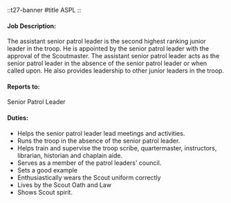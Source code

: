 
::t27-banner
#title
ASPL
::

#### Job Description:
The assistant senior patrol leader is the second highest ranking junior leader in the troop. He is appointed by the senior patrol leader with the approval of the Scoutmaster. The assistant senior patrol leader acts as the senior patrol leader in the absence of the senior patrol leader or when called upon. He also provides leadership to other junior leaders in the troop.

#### Reports to:
Senior Patrol Leader

#### Duties:
- Helps the senior patrol leader lead meetings and activities.
- Runs the troop in the absence of the senior patrol leader.
- Helps train and supervise the troop scribe, quartermaster, instructors, librarian, historian and chaplain aide.
- Serves as a member of the patrol leaders' council.
- Sets a good example
- Enthusiastically wears the Scout uniform correctly
- Lives by the Scout Oath and Law
- Shows Scout spirit.